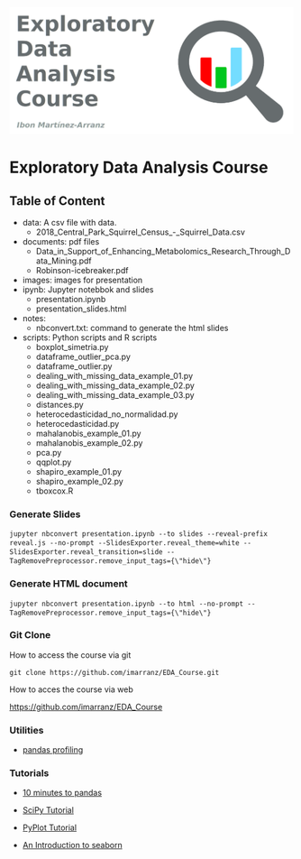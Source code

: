 ![](./images/EDA_Course.png)

# Exploratory Data Analysis Course

## Table of Content

  * data: A csv file with data.
    * 2018\_Central\_Park\_Squirrel\_Census\_-\_Squirrel\_Data.csv
  * documents: pdf files 
    * Data\_in\_Support\_of\_Enhancing\_Metabolomics\_Research\_Through\_Data\_Mining.pdf
    * Robinson-icebreaker.pdf
  * images: images for presentation
  * ipynb: Jupyter notebbok and slides
    * presentation.ipynb
    * presentation_slides.html
  * notes: 
    * nbconvert.txt: command to generate the html slides
  * scripts: Python scripts and R scripts
    * boxplot\_simetria.py
    * dataframe\_outlier\_pca.py
    * dataframe\_outlier.py
    * dealing\_with\_missing\_data\_example\_01.py
    * dealing\_with\_missing\_data\_example\_02.py
    * dealing\_with\_missing\_data\_example\_03.py
    * distances.py
    * heterocedasticidad\_no\_normalidad.py
    * heterocedasticidad.py
    * mahalanobis\_example\_01.py
    * mahalanobis\_example\_02.py
    * pca.py
    * qqplot.py
    * shapiro\_example\_01.py
    * shapiro\_example\_02.py
    * tboxcox.R  

### Generate Slides

```
jupyter nbconvert presentation.ipynb --to slides --reveal-prefix reveal.js --no-prompt --SlidesExporter.reveal_theme=white --SlidesExporter.reveal_transition=slide --TagRemovePreprocessor.remove_input_tags={\"hide\"}
```

### Generate HTML document

```
jupyter nbconvert presentation.ipynb --to html --no-prompt --TagRemovePreprocessor.remove_input_tags={\"hide\"}
```

### Git Clone

How to access the course via git

```
git clone https://github.com/imarranz/EDA_Course.git
```

How to acces the course via web

https://github.com/imarranz/EDA_Course

### Utilities

  * [pandas profiling](https://github.com/pandas-profiling/pandas-profiling)

### Tutorials

  * [10 minutes to pandas](https://pandas.pydata.org/pandas-docs/stable/getting_started/10min.html)  
  
  * [SciPy Tutorial](https://docs.scipy.org/doc/scipy/reference/tutorial/general.html)  
  
  * [PyPlot Tutorial](https://matplotlib.org/tutorials/introductory/pyplot.html)  
  
  * [An Introduction to seaborn](https://seaborn.pydata.org/introduction.html)  